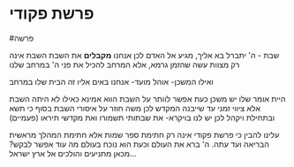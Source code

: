# פרשת פקודי
#פרשה 

שבת - ה' יתברל בא אליך, מגיע אל האדם
לכן אנחנו **מקבלים** את השבת
השבת אינה רק מצוות עשה שהזמן גרמא, אלא המרחב להכיל את פני ה'
במרחב שלנו

ואילו המשכן- אוהל מועד- אנחנו באים אליו
זה הבית שלו במרחב

היית אומר שלו יש משכן כעת אפשר לוותר על השבת
הווא אמינא כאילו לא היתה השבת אלא ציווי זמני עד שייבנה המקדש
לכן משה חוזר על איסורי השבת בסוף כי תשא ובתחילת ויקהל
לכן יש לנו בויקרא- את שבתותי תשמורו ואת מקדשי תיראו (פעמיים)



עלינו להבין כי פרשת פקודי אינה רק חתימת ספר שמות אלא חתימת המהלך מראשית הבריאה ועד עתה.
ה' ברא את העולם
וכעת הוא נוכח בעולם
 מה עוד אפשר לבקש?
 מכאן מתניעים והולכים אל ארץ ישראל...
